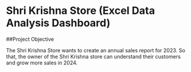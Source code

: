 # Shri Krishna Store (Excel Data Analysis Dashboard)
##Project Objective

The Shri Krishna Store wants to create an annual sales report for 2023. So that, the owner of the Shri Krishna store can understand their customers and grow more sales in  2024.   
